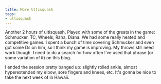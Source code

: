 ```yaml
---
title: More Ultisquash
tags:
- ultisquash
---
```


Another 2 hours of ultisquash. Played with some of the greats in the game: Schmucker, TC, Wheels, Raha, Diana. We had some really heated and competitive games. I spent a bunch of time covering Schmucker and even got some Ds on him, so I think my game is improving. My throws still need work though. I need to do a search for how often I've used that phrase (or some variation of it) on this blog.

I ended the session pretty banged up: slightly rolled ankle, almost hyperextended my elbow, sore fingers and knees, etc. It's gonna be nice to take the next week of in Hawaii.
